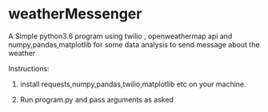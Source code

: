 # weatherMessenger
A Simple python3.6 program using twilio , openweathermap api and numpy,pandas,matplotlib for some data analysis to send message about the weather

Instructions:
1. install requests,numpy,pandas,twilio,matplotlib etc on your machine.

2. Run program.py and pass arguments as asked
